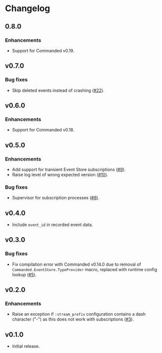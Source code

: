 # Changelog

## 0.8.0

### Enhancements

- Support for Commanded v0.19.

## v0.7.0

### Bug fixes

- Skip deleted events instead of crashing ([#22](https://github.com/commanded/commanded-extreme-adapter/pull/22)).

## v0.6.0

### Enhancements

- Support for Commanded v0.18.

## v0.5.0

### Enhancements

- Add support for transient Event Store subscriptions ([#9](https://github.com/commanded/commanded-extreme-adapter/pull/9)).
- Raise log level of wrong expected version ([#10](https://github.com/commanded/commanded-extreme-adapter/pull/10)).

### Bug fixes

- Supervisor for subscription processes ([#8](https://github.com/commanded/commanded-extreme-adapter/pull/8)).

## v0.4.0

- Include `event_id` in recorded event data.

## v0.3.0

### Bug fixes

- Fix compilation error with Commanded v0.14.0 due to removal of `Commanded.EventStore.TypeProvider` macro, replaced with runtime config lookup ([#5](https://github.com/commanded/commanded-extreme-adapter/issues/5)).

## v0.2.0

### Enhancements

- Raise an exception if `:stream_prefix` configuration contains a dash character ("-") as this does not work with subscriptions ([#3](https://github.com/commanded/commanded-extreme-adapter/issues/3)).

## v0.1.0

- Initial release.
